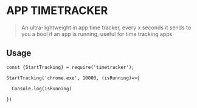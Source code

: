 # APP TIMETRACKER

> An ultra-lightweight in app time tracker, every x seconds it sends to you a bool if an app is running, useful for time tracking apps


## Usage

```
const {StartTracking} = require('timetracker');

StartTracking('chrome.exe', 10000, (isRunning)=>{

  Console.log(isRunning)

})
```
